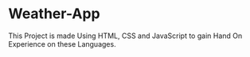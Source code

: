 # Weather-App
This Project is made Using HTML, CSS and JavaScript to gain Hand On Experience on these Languages.
